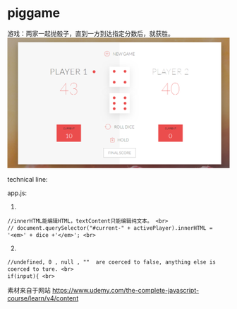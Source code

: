 # piggame

游戏：两家一起抛骰子，直到一方到达指定分数后，就获胜。<br>
<img src="/image/pic1.png" width="900px" /> <br>

technical line: 

app.js: 

1. 

    //innerHTML能编辑HTML，textContent只能编辑纯文本。 <br>
    // document.querySelector("#current-" + activePlayer).innerHTML = '<em>' + dice +'</em>'; <br>
2. 

    //undefined, 0 , null , ""  are coerced to false, anything else is coerced to ture. <br>
    if(input){ <br>


素材来自于网站
https://www.udemy.com/the-complete-javascript-course/learn/v4/content
